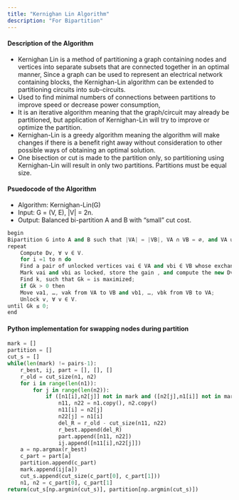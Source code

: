 ```yaml
---
title: "Kernighan Lin Algorithm"
description: "For Bipartition"
---
```


#### Description of the Algorithm
- Kernighan Lin is a method of partitioning a graph containing nodes and vertices into separate subsets that are connected together in an optimal manner, Since a graph can be used to represent an electrical network containing blocks, the Kernighan-Lin algorithm can be extended to partitioning circuits into sub-circuits.
- Used to find minimal numbers of connections between partitions to improve speed or decrease power consumption,
- It is an iterative algorithm meaning that the graph/circuit may already be partitioned, but application of Kernighan-Lin will try to improve or optimize the partition.
- Kernighan-Lin is a greedy algorithm meaning the algorithm will make changes if there is a benefit right away without consideration to other possible ways of obtaining an optimal solution. 
- One bisection or cut is made to the partition only, so partitioning using Kernighan-Lin will result in only two partitions. Partitions must be equal size.


#### Psuedocode of the Algorithm
- Algorithm: Kernighan-Lin(G)
- Input: G = (V, E), |V| = 2n.
- Output: Balanced bi-partition A and B with “small” cut cost.
```c++
begin
Bipartition G into A and B such that |VA| = |VB|, VA ∩ VB = ∅, and VA ∪ VB = V.
repeat
    Compute Dv, ∀ v ∈ V.
    for i =1 to n do
    Find a pair of unlocked vertices vai ∈ VA and vbi ∈ VB whose exchange makes the largest decrease or smallest increase in cut cost;
    Mark vai and vbi as locked, store the gain , and compute the new Dv, for all unlocked v ∈ V;
    Find k, such that Gk = is maximized;
    if Gk > 0 then
    Move va1, …, vak from VA to VB and vb1, …, vbk from VB to VA;
    Unlock v, ∀ v ∈ V.
until Gk ≤ 0;
end
```

#### Python implementation for swapping nodes during partition
```python
mark = []
partition = []
cut_s = []
while(len(mark) != pairs-1):
    r_best, ij, part = [], [], []
    r_old = cut_size(n1, n2)
    for i in range(len(n1)):
        for j in range(len(n2)):
            if ([n1[i],n2[j]] not in mark and ([n2[j],n1[i]] not in mark)):
                n11, n22 = n1.copy(), n2.copy()
                n11[i] = n2[j]
                n22[j] = n1[i]
                del_R = r_old - cut_size(n11, n22)
                r_best.append(del_R)
                part.append([n11, n22])
                ij.append([n11[i],n22[j]])
    a = np.argmax(r_best)
    c_part = part[a]
    partition.append(c_part)
    mark.append(ij[a])
    cut_s.append(cut_size(c_part[0], c_part[1]))
    n1, n2 = c_part[0], c_part[1]
return(cut_s[np.argmin(cut_s)], partition[np.argmin(cut_s)])
```